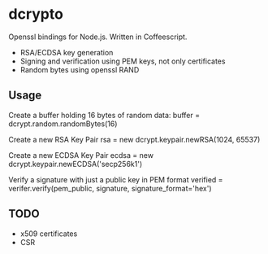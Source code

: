 dcrypto
=======

Openssl bindings for Node.js. Written in Coffeescript.

* RSA/ECDSA key generation
* Signing and verification using PEM keys, not only certificates
* Random bytes using openssl RAND


Usage
-----
Create a buffer holding 16 bytes of random data:
    buffer = dcrypt.random.randomBytes(16)

Create a new RSA Key Pair
    rsa = new dcrypt.keypair.newRSA(1024, 65537)

Create a new ECDSA Key Pair
    ecdsa = new dcrypt.keypair.newECDSA('secp256k1')

Verify a signature with just a public key in PEM format
    verified = verifer.verify(pem_public, signature, signature_format='hex')
    
 
TODO
----
* x509 certificates
* CSR
